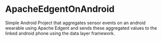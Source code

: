 # ApacheEdgentOnAndroid
Simple Android Project that aggregates sensor events on an android wearable using Apache Edgent and sends these aggregated values to the linked android phone using the data layer framework.
